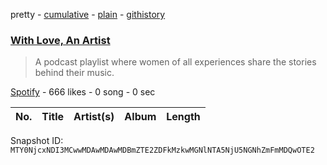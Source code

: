 pretty - [cumulative](/playlists/cumulative/37i9dQZF1DX49H7UBWpZWR.md) - [plain](/playlists/plain/37i9dQZF1DX49H7UBWpZWR) - [githistory](https://github.githistory.xyz/mackorone/spotify-playlist-archive/blob/main/playlists/plain/37i9dQZF1DX49H7UBWpZWR)

### [With Love, An Artist](https://open.spotify.com/playlist/37i9dQZF1DX49H7UBWpZWR)

> A podcast playlist where women of all experiences share the stories behind their music.

[Spotify](https://open.spotify.com/user/spotify) - 666 likes - 0 song - 0 sec

| No. | Title | Artist(s) | Album | Length |
|---|---|---|---|---|

Snapshot ID: `MTY0NjcxNDI3MCwwMDAwMDAwMDBmZTE2ZDFkMzkwMGNlNTA5NjU5NGNhZmFmMDQwOTE2`
